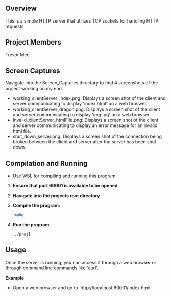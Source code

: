 ## Overview
This is a simple HTTP server that utilizes TCP sockets for handling HTTP requests

## Project Members
Trevor Mee

## Screen Captures
Navigate into the Screen_Captures directory to find 4 screenshots of the project working on my end.
- working_clientServer_index.png: Displays a screen shot of the client and server communicating to display 'index.html' on a web broswer.
- working_clientServer_dragon.png: Displays a screen shot of the client and server communicating to display 'img.jpg' on a web browser.
- invalid_clientServer_htmlFile.png: Displays a screen shot of the client and server communicating to display an error message for an invalid html file.
- shut_down_server.png: Displays a screen shot of the connection being broken between the client and server after the server has been shut down.

## Compilation and Running

- Use WSL for compiling and running this program

1. **Ensure that port 60001 is available to be opened**

2. **Navigate into the projects root directory**

3. **Compile the program:**
```bash
    make
```

4. **Run the program**
```bash
    ./proj1
```

## Usage
Once the server is running, you can access it through a web browser or through command line commands like 'curl'.

**Example**
- Open a web browser and go to 'http://localhost:60001/index.html'

